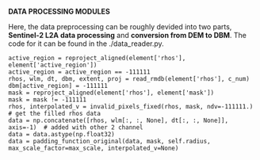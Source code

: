 **DATA PROCESSING MODULES**

Here, the data preprocessing can be roughly devided into two parts, **Sentinel-2 L2A data processing** and **conversion from DEM to DBM**. The code for it can be found in the ./data_reader.py. <br>
```
active_region = reproject_aligned(element['rhos'], element['active_region'])
active_region = active_region == -111111
rhos, wlm, dt, dbm, extent, proj = read_rmdb(element['rhos'], c_num)
dbm[active_region] = -111111
mask = reproject_aligned(element['rhos'], element['mask'])
mask = mask != -111111
rhos, interpolated_v = invalid_pixels_fixed(rhos, mask, ndv=-111111.)  # get the filled rhos data
data = np.concatenate([rhos, wlm[:, :, None], dt[:, :, None]], axis=-1)  # added with other 2 channel
data = data.astype(np.float32)
data = padding_function_original(data, mask, self.radius, max_scale_factor=max_scale, interpolated_v=None)
```
